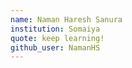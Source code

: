 ```yaml
---
name: Naman Haresh Sanura
institution: Somaiya 
quote: keep learning!
github_user: NamanHS
---
```


